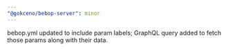 ```yaml
---
"@gokceno/bebop-server": minor
---
```


bebop.yml updated to include param labels; GraphQL query added to fetch those params along with their data.
